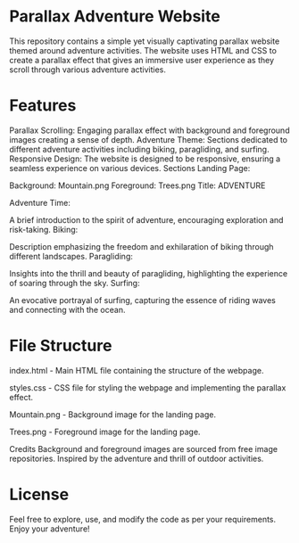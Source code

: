 # Parallax Adventure Website
This repository contains a simple yet visually captivating parallax website themed around adventure activities. The website uses HTML and CSS to create a parallax effect that gives an immersive user experience as they scroll through various adventure activities.

# Features
Parallax Scrolling: Engaging parallax effect with background and foreground images creating a sense of depth.
Adventure Theme: Sections dedicated to different adventure activities including biking, paragliding, and surfing.
Responsive Design: The website is designed to be responsive, ensuring a seamless experience on various devices.
Sections
Landing Page:

Background: Mountain.png
Foreground: Trees.png
Title: ADVENTURE

Adventure Time:

A brief introduction to the spirit of adventure, encouraging exploration and risk-taking.
Biking:

Description emphasizing the freedom and exhilaration of biking through different landscapes.
Paragliding:

Insights into the thrill and beauty of paragliding, highlighting the experience of soaring through the sky.
Surfing:

An evocative portrayal of surfing, capturing the essence of riding waves and connecting with the ocean.

# File Structure
index.html - Main HTML file containing the structure of the webpage.

styles.css - CSS file for styling the webpage and implementing the parallax effect.

Mountain.png - Background image for the landing page.

Trees.png - Foreground image for the landing page.

Credits
Background and foreground images are sourced from free image repositories.
Inspired by the adventure and thrill of outdoor activities.
# License


Feel free to explore, use, and modify the code as per your requirements. Enjoy your adventure!
